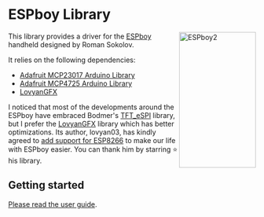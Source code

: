 # ESPboy Library

<img src="https://espboy.m1cr0lab.com/assets/espboy2-312x552.png" width="156" height="276" align="right" alt="ESPboy2">

This library provides a driver for the [ESPboy][espboy] handheld designed by Roman Sokolov.

It relies on the following dependencies:

- [Adafruit MCP23017 Arduino Library][mcp23017]
- [Adafruit MCP4725 Arduino Library][mcp4725]
- [LovyanGFX][lovyangfx]

I noticed that most of the developments around the ESPboy have embraced Bodmer's [TFT_eSPI][tftespi] library, but I prefer the [LovyanGFX][lovyangfx] library which has better optimizations. Its author, lovyan03, has kindly agreed to [add support for ESP8266][lovyan8266] to make our life with ESPboy easier. You can thank him by starring :star: his library.

## Getting started

[Please read the user guide][doc].


[espboy]:     https://www.espboy.com/
[mcp23017]:   https://github.com/adafruit/Adafruit-MCP23017-Arduino-Library
[mcp4725]:    https://github.com/adafruit/Adafruit_MCP4725
[lovyangfx]:  https://github.com/lovyan03/LovyanGFX
[tftespi]:    https://github.com/Bodmer/TFT_eSPI
[lovyan8266]: https://github.com/lovyan03/LovyanGFX/issues/130
[doc]:        https://m1cr0lab-espboy.github.io/ESPboy

